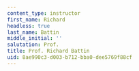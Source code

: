 ```yaml
---
content_type: instructor
first_name: Richard
headless: true
last_name: Battin
middle_initial: ''
salutation: Prof.
title: Prof. Richard Battin
uid: 8ae990c3-d003-b712-bba0-dee5769f88cf
---
```

